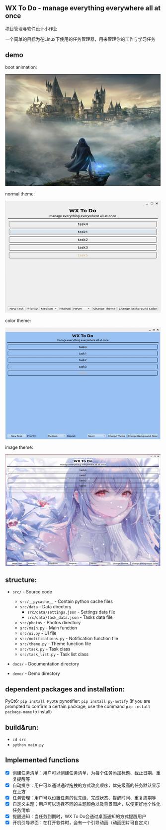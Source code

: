 ## WX To Do - manage everything everywhere all at once

 项目管理与软件设计小作业
 
 一个简单的目标为在Linux下使用的任务管理器，用来管理你的工作与学习任务


demo
-----

boot animation:
 
<img src="/demo/boot.jpg" width = "500" height = "360" alt="LRU list">

normal theme:

<img src="/demo/2.jpg" width = "500" height = "360" alt="LRU list">

color theme:

<img src="/demo/4.jpg" width = "500" height = "360" alt="LRU list">

image theme:

<img src="/demo/3.jpg" width = "500" height = "360" alt="LRU list">

structure:
-----
* `src/` - Source code
  * `src/__pycache__` - Contain python cache files
  * `src/data` - Data directory
    * `src/data/settings.json` - Settings data file
    * `src/data/task_data.json` - Tasks data file
  * `src/photos` - Photos directory
  * `src/main.py` - Main function
  * `src/ui.py` - UI file
  * `src/notifications.py` - Notification function file
  * `src/theme.py` - Theme function file
  * `src/task.py` - Task class
  * `src/task_list.py` - Task list class
  
* `docs/` - Documentation directory

* `demo/` - Demo directory

dependent packages and installation:
-----
PyQt6: ```pip install PyQt6```
pynotifier: ```pip install py-notify```
(If you are prompted to confirm a certain package, use the command `pip install package-name` to install)

build&run:
-----
* `cd src`
* `python main.py`
 
 Implemented functions
 -----
 - [x] 创建任务清单：用户可以创建任务清单，为每个任务添加标题、截止日期、重复提醒等
 - [x] 自动排序：用户可以通过通过拖拽的方式改变顺序，优先级高的任务默认显示在上方
 - [x] 任务管理：用户可以设置任务的优先级、完成状态、提醒时间、重复周期等
 - [x] 自定义主题：用户可以选择不同的主题颜色以及背景图片，以便更好地个性化任务清单
 - [x] 提醒通知：当任务到期时，WX To Do会通过桌面通知的方式提醒用户
 - [x] 开机引导界面：在打开软件时，会有一个引导动画（动画图片可自定义）
